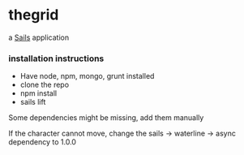 # thegrid

a [Sails](http://sailsjs.org) application


### installation instructions
- Have node, npm, mongo, grunt installed
- clone the repo
- npm install
- sails lift

Some dependencies might be missing, add them manually

If the character cannot move, change the sails -> waterline -> async dependency to 1.0.0